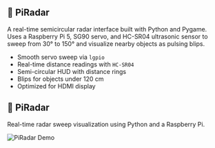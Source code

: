 ## 📡 PiRadar

A real-time semicircular radar interface built with Python and Pygame.  
Uses a Raspberry Pi 5, SG90 servo, and HC-SR04 ultrasonic sensor to sweep from 30° to 150° and visualize nearby objects as pulsing blips.

- Smooth servo sweep via `lgpio`
- Real-time distance readings with `HC-SR04`
- Semi-circular HUD with distance rings
- Blips for objects under 120 cm
- Optimized for HDMI display

## 📡 PiRadar

Real-time radar sweep visualization using Python and a Raspberry Pi.

![PiRadar Demo](https://github.com/ArvinGhaloosian/Portfolio/blob/main/PiRadar/assets/PiRadar.GIF)

